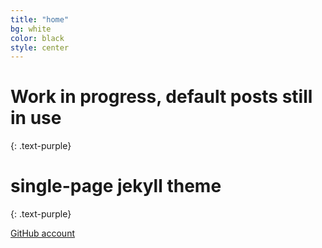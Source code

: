 ```yaml
---
title: "home"
bg: white
color: black
style: center
---
```

# Work in progress, default posts still in use
{: .text-purple}

<span class="fa-stack subtlecircle" style="font-size:100px; background:rgba(255,166,0,0.1)">
  <i class="fa fa-circle fa-stack-2x text-white"></i>
  <i class="fa fa-bicycle fa-stack-1x text-orange"></i>
</span>

# single-page jekyll theme
{: .text-purple}

<span id="forkongithub">
  <a href="{{ site.source_link }}" class="bg-blue">
    GitHub account
  </a>
</span>
